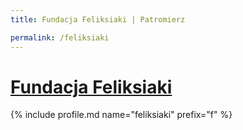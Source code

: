 ```yaml
---
title: Fundacja Feliksiaki | Patromierz

permalink: /feliksiaki
---
```


# [Fundacja Feliksiaki](https://patronite.pl/feliksiaki)

{% include profile.md name="feliksiaki" prefix="f" %}
